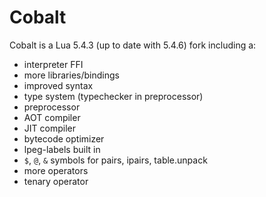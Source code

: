 # Cobalt
Cobalt is a Lua 5.4.3 (up to date with 5.4.6) fork including a:
- interpreter FFI
- more libraries/bindings
- improved syntax
- type system (typechecker in preprocessor)
- preprocessor
- AOT compiler 
- JIT compiler
- bytecode optimizer
- lpeg-labels built in
- `$`, `@`, `&` symbols for pairs, ipairs, table.unpack
- more operators
- tenary operator